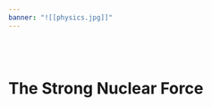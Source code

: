 ```yaml
---
banner: "![[physics.jpg]]"
---
```

<div class="title">​</div>
<div class="title">​</div>

# The Strong Nuclear Force
